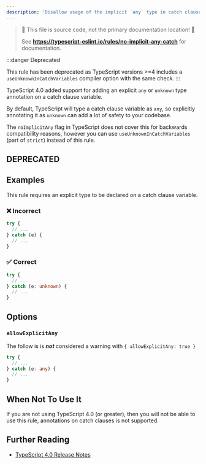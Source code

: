 ```yaml
---
description: 'Disallow usage of the implicit `any` type in catch clauses.'
---
```


> 🛑 This file is source code, not the primary documentation location! 🛑
>
> See **<https://typescript-eslint.io/rules/no-implicit-any-catch>** for documentation.

:::danger Deprecated

This rule has been deprecated as TypeScript versions >=4 includes a `useUnknownInCatchVariables` compiler option with the same check.
:::

TypeScript 4.0 added support for adding an explicit `any` or `unknown` type annotation on a catch clause variable.

By default, TypeScript will type a catch clause variable as `any`, so explicitly annotating it as `unknown` can add a lot of safety to your codebase.

The `noImplicitAny` flag in TypeScript does not cover this for backwards compatibility reasons, however you can use `useUnknownInCatchVariables` (part of `strict`) instead of this rule.

## DEPRECATED

## Examples

This rule requires an explicit type to be declared on a catch clause variable.

<!--tabs-->

### ❌ Incorrect

```ts
try {
  // ...
} catch (e) {
  // ...
}
```

### ✅ Correct

<!-- TODO: prettier currently removes the type annotations, re-enable this once prettier is updated -->
<!-- prettier-ignore-start -->

```ts
try {
  // ...
} catch (e: unknown) {
  // ...
}
```

<!-- prettier-ignore-end -->

## Options

### `allowExplicitAny`

The follow is is **_not_** considered a warning with `{ allowExplicitAny: true }`

```ts
try {
  // ...
} catch (e: any) {
  // ...
}
```

## When Not To Use It

If you are not using TypeScript 4.0 (or greater), then you will not be able to use this rule, annotations on catch clauses is not supported.

## Further Reading

- [TypeScript 4.0 Release Notes](https://devblogs.microsoft.com/typescript/announcing-typescript-4-0/#unknown-on-catch)
